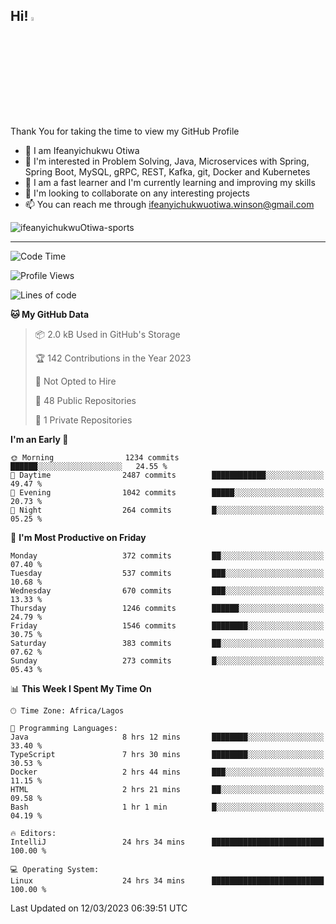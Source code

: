 <!-- BLOG-POST-LIST:START --><!-- BLOG-POST-LIST:END -->

## Hi! <img src="https://media.giphy.com/media/hvRJCLFzcasrR4ia7z/giphy.gif" width="4%"> 

Thank You for taking the time to view my GitHub Profile

- 👋 I am Ifeanyichukwu Otiwa
- 👀 I'm interested in Problem Solving, Java, Microservices with Spring, Spring Boot, MySQL, gRPC, REST, Kafka, git, Docker and Kubernetes
- 🌱 I am a fast learner and I'm currently learning and improving my skills
- 💞️ I'm looking to collaborate on any interesting projects
- 📫 You can reach me through ifeanyichukwuotiwa.winson@gmail.com

<p align="left" marginTop="10px"> <img src="https://komarev.com/ghpvc/?username=ifeanyichukwuOtiwa-sports&label=Profile%20views&color=0e75b6&style=for-the-badge" alt="ifeanyichukwuOtiwa-sports" /> </p>

***

<!--START_SECTION:waka-->
![Code Time](http://img.shields.io/badge/Code%20Time-1%2C162%20hrs%2043%20mins-blue)

![Profile Views](http://img.shields.io/badge/Profile%20Views-1-blue)

![Lines of code](https://img.shields.io/badge/From%20Hello%20World%20I%27ve%20Written-1.6%20million%20lines%20of%20code-blue)

**🐱 My GitHub Data** 

> 📦 2.0 kB Used in GitHub's Storage 
 > 
> 🏆 142 Contributions in the Year 2023
 > 
> 🚫 Not Opted to Hire
 > 
> 📜 48 Public Repositories 
 > 
> 🔑 1 Private Repositories 
 > 
**I'm an Early 🐤** 

```text
🌞 Morning                1234 commits        ██████░░░░░░░░░░░░░░░░░░░   24.55 % 
🌆 Daytime                2487 commits        ████████████░░░░░░░░░░░░░   49.47 % 
🌃 Evening                1042 commits        █████░░░░░░░░░░░░░░░░░░░░   20.73 % 
🌙 Night                  264 commits         █░░░░░░░░░░░░░░░░░░░░░░░░   05.25 % 
```
📅 **I'm Most Productive on Friday** 

```text
Monday                   372 commits         ██░░░░░░░░░░░░░░░░░░░░░░░   07.40 % 
Tuesday                  537 commits         ███░░░░░░░░░░░░░░░░░░░░░░   10.68 % 
Wednesday                670 commits         ███░░░░░░░░░░░░░░░░░░░░░░   13.33 % 
Thursday                 1246 commits        ██████░░░░░░░░░░░░░░░░░░░   24.79 % 
Friday                   1546 commits        ████████░░░░░░░░░░░░░░░░░   30.75 % 
Saturday                 383 commits         ██░░░░░░░░░░░░░░░░░░░░░░░   07.62 % 
Sunday                   273 commits         █░░░░░░░░░░░░░░░░░░░░░░░░   05.43 % 
```


📊 **This Week I Spent My Time On** 

```text
🕑︎ Time Zone: Africa/Lagos

💬 Programming Languages: 
Java                     8 hrs 12 mins       ████████░░░░░░░░░░░░░░░░░   33.40 % 
TypeScript               7 hrs 30 mins       ████████░░░░░░░░░░░░░░░░░   30.53 % 
Docker                   2 hrs 44 mins       ███░░░░░░░░░░░░░░░░░░░░░░   11.15 % 
HTML                     2 hrs 21 mins       ██░░░░░░░░░░░░░░░░░░░░░░░   09.58 % 
Bash                     1 hr 1 min          █░░░░░░░░░░░░░░░░░░░░░░░░   04.19 % 

🔥 Editors: 
IntelliJ                 24 hrs 34 mins      █████████████████████████   100.00 % 

💻 Operating System: 
Linux                    24 hrs 34 mins      █████████████████████████   100.00 % 
```


 Last Updated on 12/03/2023 06:39:51 UTC
<!--END_SECTION:waka-->

<!--
<p align="center">
![trophy](https://github-profile-trophy.vercel.app/?username=ifeanyichukwuOtiwa-sports&theme=onedark) (https://github.com/ryo-ma/github-profile-trophy)
</p>
-->

<!---
ifeanyi-otiwa/ifeanyi-otiwa is a ✨ special ✨ repository because its `README.md` (this file) appears on your GitHub profile.
You can click the Preview link to take a look at your changes.
--->
